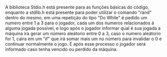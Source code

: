 A biblioteca Stdio.h está presente para as funções básicas do código, enquanto a stdlib.h está presente para poder utilizar o comando "rand" dentro do mesmo, em uma repetição do tipo "Do While" é pedido um numero entre 1 a 3 para o jogador, cada um dos numeros relacionados á alguma jogada possivel, e logo após o jogador informar qual é sua jogada a máquina ira gerar um número aleátorio entre 0 a 3, caso o numero aleátorio for 1, caira em um "if" que irá somar mais um no número para invalidar o 0 e continuar normalmente o jogo. E após esse processo o jogador será informado caso tenha vencido ou perdido da máquina.
